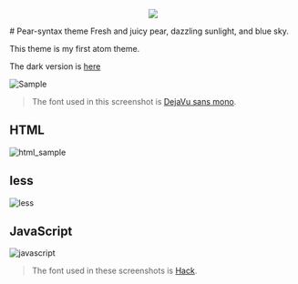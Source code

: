 <p align="center"><img src="http://i.imgur.com/lhG27Le.png"/></p>
# Pear-syntax theme
Fresh and juicy pear, dazzling sunlight, and blue sky.

This theme is my first atom theme.

The dark version is [here](https://atom.io/themes/pear-dark-syntaxx)

![Sample](http://i.imgur.com/SvWr529.png)
> The font used in this screenshot is [DejaVu sans mono](http://dejavu-fonts.org/wiki/Main_Page).

## HTML
![html_sample](http://i.imgur.com/JlmkjJJ.png)

## less
![less](http://i.imgur.com/T6155bp.png)

## JavaScript
![javascript](http://i.imgur.com/yihmY6N.png)
> The font used in these screenshots is [Hack](http://sourcefoundry.org/hack/).
